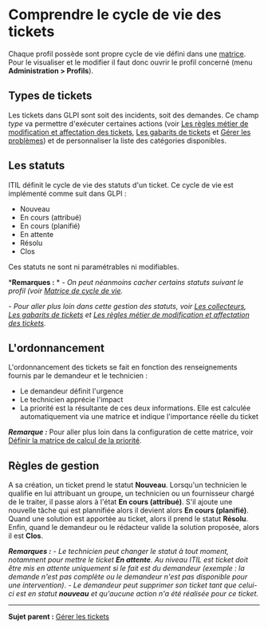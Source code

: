 Comprendre le cycle de vie des tickets
======================================

Chaque profil possède sont propre cycle de vie défini dans une [matrice](index.php?fr/04_Module_Assistance/03_Tickets/02_Matrice_de_cycle_de_vie.md). Pour le visualiser et le modifier il faut donc ouvrir le profil concerné (menu **Administration > Profils**).

Types de tickets
----------------
Les tickets dans GLPI sont soit des incidents, soit des demandes. Ce champ *type* va permettre d'exécuter certaines actions (voir [Les règles métier de modification et affectation des tickets](helpdesk_advanced_businessrules.html "Les règles métier de modification et affectation des tickets"),
[Les gabarits de tickets](helpdesk_advanced_templates.html "Les gabarits de tickets") et
[Gérer les problèmes](helpdesk_advanced_problems.html "La gestion des problèmes"))
et de personnaliser la liste des catégories disponibles.


Les statuts
-----------
ITIL définit le cycle de vie des statuts d'un ticket. Ce cycle de vie est implémenté comme suit dans GLPI :
-   Nouveau
-   En cours (attribué)
-   En cours (planifié)
-   En attente
-   Résolu
-   Clos

Ces statuts ne sont ni paramétrables ni modifiables.

***Remarques :** *
*- On peut néanmoins cacher certains statuts suivant le profil (voir [Matrice de cycle de vie](index.php?fr/04_Module_Assistance/04_Tickets/02_Matrice_de_cycle_de_vie.md).*

*- Pour aller plus loin dans cette gestion des statuts, voir [Les collecteurs](helpdesk_advanced_collectors.html "Les collecteurs"),
[Les gabarits de tickets](helpdesk_advanced_templates.html "Les gabarits de tickets") et
[Les règles métier de modification et affectation des
tickets](helpdesk_advanced_businessrules.html "Les règles métier de modification et affectation des tickets").*

L'ordonnancement
----------------
L'ordonnancement des tickets se fait en fonction des renseignements fournis par le demandeur et le technicien :

-   Le demandeur définit l'urgence
-   Le technicien apprécie l'impact
-   La priorité est la résultante de ces deux informations. Elle est calculée automatiquement via une matrice et indique l'importance     réelle du ticket

***Remarque :*** Pour aller plus loin dans la configuration de cette matrice, voir [Définir la matrice de calcul de la priorité](index.php?fr/04_Module_Assistance/03_Définir_la_matrice_de_calcul_de_la_priorité.md "Configurer la matrice d'attribution des priorités en fonction de l'urgence et de l'impact : limiter les niveaux d'urgence et d'impact disponibles.").

Règles de gestion
-----------------
A sa création, un ticket prend le statut **Nouveau**. 
Lorsqu'un technicien le qualifie en lui attribuant un groupe, un technicien ou un fournisseur chargé de le traiter, il passe alors à l'état **En cours (attribué)**. 
S'il ajoute une nouvelle tâche qui est plannifiée alors il devient alors **En cours (planifié)**. 
Quand une solution est apportée au ticket, alors il prend le statut **Résolu**. 
Enfin, quand le demandeur ou le rédacteur valide la solution proposée, alors il est **Clos**.

***Remarques :***
*- Le technicien peut changer le statut à tout moment, notamment pour mettre le ticket **En attente**. Au niveau ITIL est ticket doit être mis en attente uniquement si le fait est du demandeur (exemple : la demande n'est pas complète ou le demandeur n'est pas disponible pour une intervention)*.
*- Le demandeur peut supprimer son ticket tant que celui-ci est en statut **nouveau** et qu'aucune action n'a été réalisée pour ce ticket.*


--------
**Sujet parent :** [Gérer les tickets](index.php?fr/04_Module_Assistance/04_Tickets/03_Gérer_les_tickets.md "Les tickets dans GLPI, caractéristiques et utilisation")
